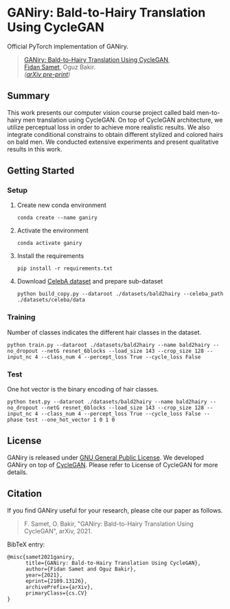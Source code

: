 # GANiry: Bald-to-Hairy Translation Using CycleGAN

Official PyTorch implementation of GANiry.

> [GANiry: Bald-to-Hairy Translation Using CycleGAN](https://arxiv.org/abs/2109.13126),            
> [Fidan Samet](https://fidansamet.github.io/), Oguz Bakir.        
> *([arXiv pre-print](https://arxiv.org/abs/2109.13126))*            


## Summary
This work presents our computer vision course project called bald
men-to-hairy men translation using CycleGAN. On top of CycleGAN architecture,
we utilize perceptual loss in order to achieve more realistic results. We also
integrate conditional constrains to obtain different stylized and colored hairs
on bald men. We conducted extensive experiments and present qualitative results
in this work.


## Getting Started

### Setup

1. Create new conda environment
    ~~~
    conda create --name ganiry
    ~~~
    
2. Activate the environment
    ~~~
    conda activate ganiry 
    ~~~

3. Install the requirements
    ~~~
    pip install -r requirements.txt
    ~~~

4. Download [CelebA dataset](https://mmlab.ie.cuhk.edu.hk/projects/CelebA.html) and prepare sub-dataset
    ~~~
    python build_copy.py --dataroot ./datasets/bald2hairy --celeba_path ./datasets/celeba/data
    ~~~

### Training
Number of classes indicates the different hair classes in the dataset.

    python train.py --dataroot ./datasets/bald2hairy --name bald2hairy --no_dropout --netG resnet_6blocks --load_size 143 --crop_size 128 --input_nc 4 --class_num 4 --percept_loss True --cycle_loss False

### Test
One hot vector is the binary encoding of hair classes.

    python test.py --dataroot ./datasets/bald2hairy --name bald2hairy --no_dropout --netG resnet_6blocks --load_size 143 --crop_size 128 --input_nc 4 --class_num 4 --percept_loss True --cycle_loss False --phase test --one_hot_vector 1 0 1 0


## License

GANiry is released under [GNU General Public License](LICENSE). We developed 
GANiry on top of [CycleGAN](https://github.com/junyanz/pytorch-CycleGAN-and-pix2pix). 
Please refer to License of CycleGAN for more details.


## Citation

If you find GANiry useful for your research, please cite our paper as follows.

> F. Samet, O. Bakir, "GANiry: Bald-to-Hairy Translation Using CycleGAN", arXiv, 2021.


BibTeX entry:
```
@misc{samet2021ganiry,
      title={GANiry: Bald-to-Hairy Translation Using CycleGAN}, 
      author={Fidan Samet and Oguz Bakir},
      year={2021},
      eprint={2109.13126},
      archivePrefix={arXiv},
      primaryClass={cs.CV}
}
```
